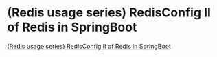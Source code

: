 # (Redis usage series) RedisConfig II of Redis in SpringBoot
[(Redis usage series) RedisConfig II of Redis in SpringBoot](https://aiwithcloud.com/2022/09/15/redis_usage_series_redisconfig_ii_of_redis_in_springboot/)